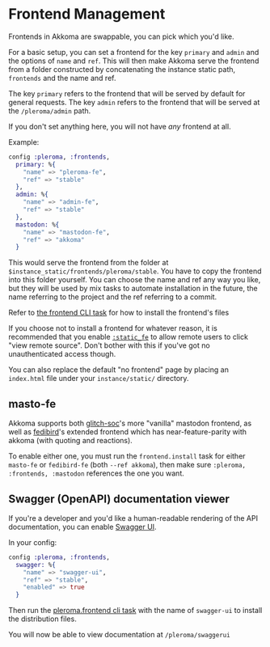 # Frontend Management

Frontends in Akkoma are swappable, you can pick which you'd like.

For a basic setup, you can set a frontend for the key `primary` and `admin` and the options of `name` and `ref`. This will then make Akkoma serve the frontend from a folder constructed by concatenating the instance static path, `frontends` and the name and ref.

The key `primary` refers to the frontend that will be served by default for general requests. The key `admin` refers to the frontend that will be served at the `/pleroma/admin` path.

If you don't set anything here, you will not have _any_ frontend at all.

Example:

```elixir
config :pleroma, :frontends,
  primary: %{
    "name" => "pleroma-fe",
    "ref" => "stable"
  },
  admin: %{
    "name" => "admin-fe",
    "ref" => "stable"
  },
  mastodon: %{
    "name" => "mastodon-fe",
    "ref" => "akkoma"
  }
```

This would serve the frontend from the folder at `$instance_static/frontends/pleroma/stable`. You have to copy the frontend into this folder yourself. You can choose the name and ref any way you like, but they will be used by mix tasks to automate installation in the future, the name referring to the project and the ref referring to a commit.

Refer to [the frontend CLI task](../../administration/CLI_tasks/frontend) for how to install the frontend's files

If you choose not to install a frontend for whatever reason, it is recommended that you enable [`:static_fe`](#static_fe) to allow remote users to click "view remote source". Don't bother with this if you've got no unauthenticated access though.

You can also replace the default "no frontend" page by placing an `index.html` file under your `instance/static/` directory.

## masto-fe

Akkoma supports both [glitch-soc](https://github.com/glitch-soc/mastodon)'s more "vanilla" mastodon frontend,
as well as [fedibird](https://github.com/fedibird/mastodon)'s extended frontend which has near-feature-parity with akkoma (with quoting and reactions).

To enable either one, you must run the `frontend.install` task for either `masto-fe` or `fedibird-fe` (both `--ref akkoma`), then make sure
`:pleroma, :frontends, :mastodon` references the one you want.

## Swagger (OpenAPI) documentation viewer

If you're a developer and you'd like a human-readable rendering of the
API documentation, you can enable [Swagger UI](https://github.com/swagger-api/swagger-ui).

In your config:

```elixir
config :pleroma, :frontends,
  swagger: %{
    "name" => "swagger-ui",
    "ref" => "stable",
    "enabled" => true
  }
```

Then run the [pleroma.frontend cli task](../../administration/CLI_tasks/frontend) with the name of `swagger-ui` to install the distribution files.

You will now be able to view documentation at `/pleroma/swaggerui`

